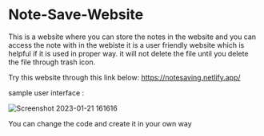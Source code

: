 # Note-Save-Website
This is a website where you can store the notes in the website and you can access the note with in the webiste it is a user 
friendly website which is helpful if it is used in proper way. it will not delete the file until you delete the file through trash icon.

Try this website through this link below:
https://notesaving.netlify.app/


sample user interface :

![Screenshot 2023-01-21 161616](https://user-images.githubusercontent.com/91020626/213864285-017e104d-2bc9-413a-aa0a-8804541d3f1d.png)

You can change the code and create it in your own way
